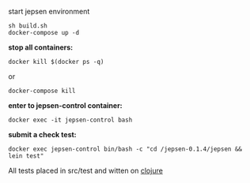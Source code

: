 start jepsen environment

```
sh build.sh
docker-compose up -d
```
**stop all containers:**
```
docker kill $(docker ps -q)
```
or
```
docker-compose kill
```
**enter to jepsen-control container:**
```
docker exec -it jepsen-control bash
```
**submit a check test:**
```
docker exec jepsen-control bin/bash -c "cd /jepsen-0.1.4/jepsen && lein test"
```

All tests placed in src/test and witten on [clojure](https://clojure.org/)
